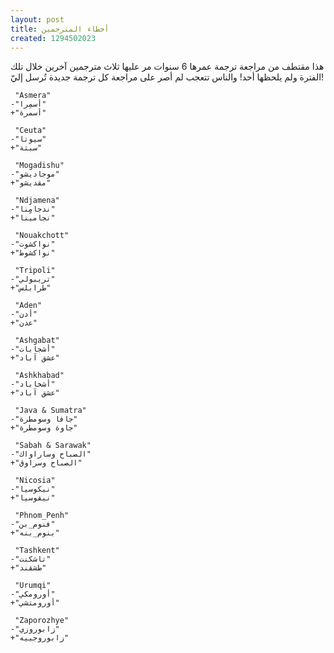 ```yaml
---
layout: post
title: أخطاء المترجمين
created: 1294502023
---
```

هذا مقتطف من مراجعة ترجمة عمرها 6 سنوات مر عليها ثلاث مترجمين آخرين خلال تلك الفترة ولم يلحظها أحد! والناس تتعجب لم أصر على مراجعة كل ترجمة جديدة تُرسل إليّ!
<!--break-->
```
 "Asmera"
‎-"أسمِرا"
‎+"أسمرة"
 
 "Ceuta"
‎-"سيوتا"
‎+"سبتة"
 
 "Mogadishu"
‎-"موجاديشو"
‎+"مقديشو"

 "Ndjamena"
‎-"ندجامِِنا"
‎+"نجامينا"
 
 "Nouakchott"
‎-"نواكشوت"
‎+"نواكشوط"
 
 "Tripoli"
‎-"تريبولي"
‎+"طرابلس"
 
 "Aden"
‎-"أدن"
‎+"عدن"
 
 "Ashgabat"
‎-"أشجابات"
‎+"عشق آباد"
 
 "Ashkhabad"
‎-"أشخاباد"
‎+"عشق آباد"
 
 "Java & Sumatra"
‎-"جافا وسومطرة"
‎+"جاوة وسومطرة"
 
 "Sabah & Sarawak"
‎-"الصباح وساراواك"
‎+"الصباح وسراوق"
 
 "Nicosia"
‎-"نيكوسيا"
‎+"نيقوسيا"
 
 "Phnom_Penh"
‎-"فنوم_بن"
‎+"بنوم_بنه"
 
 "Tashkent"
‎-"تاشكنت"
‎+"طشقند"
 
 "Urumqi"
‎-"أورومكي"
‎+"أورومتشي"

 "Zaporozhye"
‎-"زابوروزي"
‎+"زابوروجييه"
```
